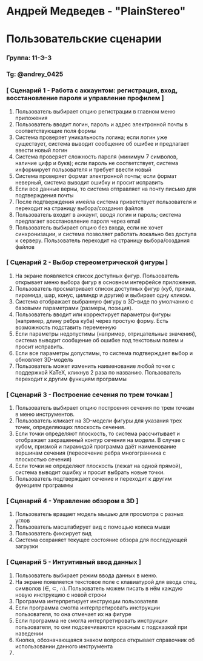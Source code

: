 # Андрей Медведев - "PlainStereo"
# Пользовательские сценарии

### Группа: 11-Э-3
### Tg: @andrey_0425


### [ Сценарий 1 - Работа с аккаунтом: регистрация, вход, восстановление пароля и управление профилем ]

1. Пользователь выбирает опцию регистрации в главном меню приложения
2. Пользователь вводит логин, пароль и адрес электронной почты в соответствующие поля формы
3. Система проверяет уникальность логина; если логин уже существует, система выводит сообщение об ошибке и предлагает ввести новый логин
4. Система проверяет сложность пароля (минимум 7 символов, наличие цифр и букв); если пароль не соответствует, система информирует пользователя и требует ввести новый
5. Система проверяет формат электронной почты; если формат неверный, система выводит ошибку и просит исправить
6. Если все данные верны, то система отправляет на почту письмо для подтверждения почты
7. После подтверждения имейла система приветствует пользователя и переходит на страницу выбора/создания файлов
7. Пользователь входит в аккаунт, вводя логин и пароль; система предлагает восстановление пароля через email
8. Пользователь выбирает опцию без входа, если не хочет синхронизации, и система позволяет работать локально без доступа к серверу. Пользователь переходит на страницу выбора/создания файлов

### [ Сценарий 2 - Выбор стереометрической фигуры ]

1. На экране появляется список доступных фигур. Пользователь открывает меню выбора фигур в основном интерфейсе приложения.
2. Пользователь просматривает список доступных фигур (куб, призма, пирамида, шар, конус, цилиндр и другие) и выбирает одну кликом.
3. Система отображает выбранную фигуру в 3D-виде по умолчанию с базовыми параметрами (размеры, позиция).
4. Пользователь вводит или корректирует параметры фигуры (например, длину ребра куба) через простую форму. Есть возможность подставить переменную
5. Если параметры недопустимы (например, отрицательные значения), система выводит сообщение об ошибке под текстовым полем и просит исправить.
6. Если все параметры допустимы, то система подтверждает выбор и обновляет 3D-модель
7. Пользователь может изменить наименование любой точки с поддержкой KaTeX, кликнув 2 раза по названию. Пользователь переходит к другим функциям программы

### [ Сценарий 3 - Построение сечения по трем точкам ]

1. Пользователь выбирает опцию построения сечения по трем точкам в меню инструментов.
2. Пользователь кликает на 3D-модели фигуры для указания трех точек, определяющих плоскость сечения.
3. Если точки определяют плоскость, то система рассчитывает и отображает закрашенный контур сечения на модели. В случае с кубом, призмой и пирамидой программа даёт наименование вершинам сечения (пересечение ребра многогранника с  плоскостью сечения)
4. Если точки не определяют плоскость (лежат на одной прямой), система выводит ошибку и просит выбрать новые точки.
5. Пользователь подтверждает сечение и переходит к другим функциям программы

### [ Сценарий 4 - Управление обзором в 3D ]

1. Пользователь вращает модель мышью для просмотра с разных углов
2. Пользователь масштабирует вид с помощью колеса мыши
3. Пользователь фиксирует вид
4. Система сохраняет текущее состояние обзора для последующей загрузки

### [ Сценарий 5 - Интуитивный ввод данных ]

1. Пользователь выбирает режим ввода данных в меню.
2. На экране появляется текстовое поле с клавиатурой для ввода спец. символов (∈, ⊂, ∩). Пользователь можем писать в нём каждую новую инструкцию с новой строки
3. Программа интерпретирует инструкции пользователя
4. Если программа смогла интерпретировать инструкции пользователя, то она отмечает их на фигуре
5. Если программа не смогла интерпретировать инструкции пользователя, то они подсвечиваются красным с подсказкой при наведении
6. Кнопка, обозначающаяся знаком вопроса открывает справочник об использовании данного инструмента
7. 

